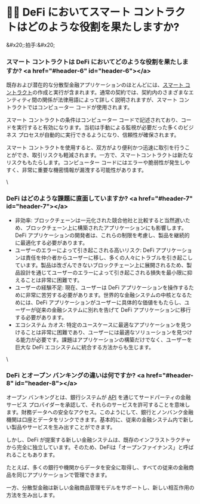 <h1>👩🏫 DeFi においてスマート コントラクトはどのような役割を果たしますか? </h1>
<p>&amp;#x20;:拍手:&amp;#x20;</p>
<h3>スマート コントラクトは DeFi においてどのような役割を果たしますか? &lt;a href=&quot;#header-6&quot; id=&quot;header-6&quot;&gt;&lt;/a&gt;</h3>
<p>既存および潜在的な分散型金融アプリケーションのほとんどには、<a href="https://academy.binance.com/zh/articles/what-are-smart-contracts">スマート コントラクト</a>の作成と実行が含まれます。通常の契約では、契約内のさまざまなエンティティ間の関係が法律用語によって詳しく説明されますが、スマート コントラクトではコンピューター コードが使用されます。 </p>
<p>スマート コントラクトの条件はコンピューター コードで記述されており、コードを実行すると有効になります。当初は手動による監視が必要だった多くのビジネス プロセスが自動的に実行できるようになり、信頼性が確保されます。 </p>
<p>スマート コントラクトを使用すると、双方がより便利かつ迅速に取引を行うことができ、取引リスクも軽減されます。一方で、スマートコントラクトは新たなリスクももたらします。コンピューター コードにはエラーや脆弱性が発生しやすく、非常に重要な機密情報が漏洩する可能性があります。 </p>
<p>\</p>
<h3>DeFi はどのような課題に直面していますか? &lt;a href=&quot;#header-7&quot; id=&quot;header-7&quot;&gt;&lt;/a&gt;</h3>
<ul>
<li>非効率: ブロックチェーンは一元化された競合他社と比較すると当然遅いため、ブロックチェーン上に構築されたアプリケーションにも影響します。 DeFi アプリケーションの開発者は、これらの制限を考慮し、製品を継続的に最適化する必要があります。 </li>
<li>ユーザーのエラーによって引き起こされる高いリスク: DeFi アプリケーションは責任を仲介者からユーザーに移し、多くの人々にトラブルを引き起こしています。製品は改ざんできないブロックチェーン上に展開されるため、製品設計を通じてユーザーのエラーによって引き起こされる損失を最小限に抑えることは非常に困難です。 </li>
<li>ユーザーの経験不足: 現在、ユーザーは DeFi アプリケーションを操作するために非常に苦労する必要があります。世界的な金融システムの中核となるためには、DeFi アプリケーションがユーザーに具体的な価値をもたらし、ユーザーが従来の金融システムに別れを告げて DeFi アプリケーションに移行する必要があります。 </li>
<li>エコシステム カオス: 特定のユースケースに最適なアプリケーションを見つけることは非常に困難であり、ユーザーには最適なソリューションを見つける能力が必要です。課題はアプリケーションの構築だけでなく、ユーザーを巨大な DeFi エコシステムに統合する方法からも生じます。 </li>
</ul>
<p>\</p>
<h3>DeFi とオープン バンキングの違いは何ですか? &lt;a href=&quot;#header-8&quot; id=&quot;header-8&quot;&gt;&lt;/a&gt;</h3>
<p>オープン バンキングとは、銀行システムが <a href="https://academy.binance.com/glossary/application-programming-interface">API</a> を通じてサードパーティの金融サービス プロバイダーを承認して、それらのサービスを許可することを意味します。財務データへの安全なアクセス。このようにして、銀行とノンバンク金融機関は口座とデータをリンクできます。基本的に、従来の金融システム内で新しい製品やサービスを生み出すことができます。 </p>
<p>しかし、DeFi が提案する新しい金融システムは、既存のインフラストラクチャから完全に独立しています。そのため、DeFiは「オープンファイナンス」と呼ばれることもあります。 </p>
<p>たとえば、多くの銀行や機関からデータを安全に取得し、すべての従来の金融商品を同じアプリケーションで管理できます。 </p>
<p>一方、分散型金融は新しい金融商品管理モデルをサポートし、新しい相互作用の方法を生み出します。 </p>